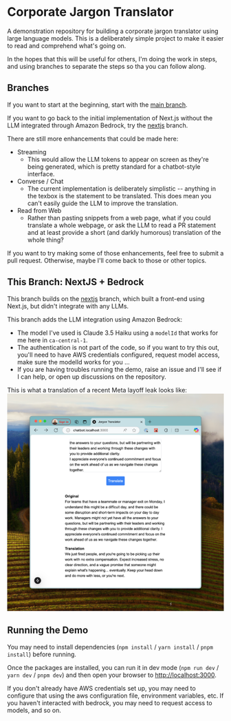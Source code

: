 # Corporate Jargon Translator

A demonstration repository for building a corporate jargon translator using large language models. This is a deliberately simple project to make it easier to read and comprehend what's going on.

In the hopes that this will be useful for others, I'm doing the work in steps, and using branches to separate the steps so tha you can follow along.

## Branches
If you want to start at the beginning, start with the [main branch](https://github.com/codiform/jargon-translator/).

If you want to go back to the initial implementation of Next.js without the LLM integrated through Amazon Bedrock, try the [nextjs](https://github.com/codiform/jargon-translator/tree/nextjs) branch.

There are still more enhancements that could be made here:
- Streaming
  - This would allow the LLM tokens to appear on screen as they're being generated, which is pretty standard for a chatbot-style interface.
- Converse / Chat
  - The current implementation is deliberately simplistic -- anything in the texbox is the statement to be translated. This does mean you can't easily guide the LLM to improve the translation.
- Read from Web
  - Rather than pasting snippets from a web page, what if you could translate a whole webpage, or ask the LLM to read a PR statement and at least provide a short (and darkly humorous) translation of the whole thing? 

If you want to try making some of those enhancements, feel free to submit a pull request. Otherwise, maybe I'll come back to those or other topics.

## This Branch: NextJS + Bedrock

This branch builds on the [nextjs](https://github.com/codiform/jargon-translator/tree/nextjs) branch, which built a front-end using Next.js, but didn't integrate with any LLMs.

This branch adds the LLM integration using Amazon Bedrock:
- The model I've used is Claude 3.5 Haiku using a `modelId` that works for me here in `ca-central-1`.
- The authentication is not part of the code, so if you want to try this out, you'll need to have AWS credentials configured, request model access, make sure the modelId works for you ...
- If you are having troubles running the demo, raise an issue and I'll see if I can help, or open up discussions on the repository.

This is what a translation of a recent Meta layoff leak looks like:
![Meta Layoff Leak Translation](./docs/form-translation.png)

## Running the Demo
You may need to install dependencies (`npm install` / `yarn install` / `pnpm install`) before running.

Once the packages are installed, you can run it in dev mode (`npm run dev` / `yarn dev` / `pnpm dev`) and then open your browser to [http://localhost:3000](http://localhost:3000).

If you don't already have AWS credentials set up, you may need to configure that using the aws configuration file, environment variables, etc. If you haven't interacted with bedrock, you may need to request access to models, and so on.